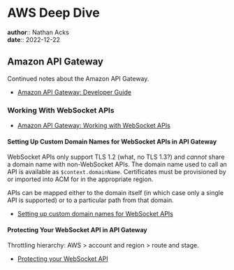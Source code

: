 # AWS Deep Dive

**author**:: Nathan Acks  
**date**:: 2022-12-22

## Amazon API Gateway

Continued notes about the Amazon API Gateway.

* [Amazon API Gateway: Developer Guide](https://docs.aws.amazon.com/apigateway/latest/developerguide/welcome.html)

### Working With WebSocket APIs

* [Amazon API Gateway: Working with WebSocket APIs](https://docs.aws.amazon.com/apigateway/latest/developerguide/apigateway-websocket-api.html)

#### Setting Up Custom Domain Names for WebSocket APIs in API Gateway

WebSocket APIs only support TLS 1.2 (what, no TLS 1.3?) and *cannot* share a domain name with non-WebSocket APIs. The domain name used to call an API is available as `$context.domainName`. Certificates must be provisioned by or imported into ACM for in the appropriate region.

APIs can be mapped either to the domain itself (in which case only a single API is supported) or to a particular path from that domain.

* [Setting up custom domain names for WebSocket APIs](https://docs.aws.amazon.com/apigateway/latest/developerguide/websocket-api-custom-domain-names.html)

#### Protecting Your WebSocket API in API Gateway

Throttling hierarchy: AWS > account and region > route and stage.

* [Protecting your WebSocket API](https://docs.aws.amazon.com/apigateway/latest/developerguide/websocket-api-protect.html)
